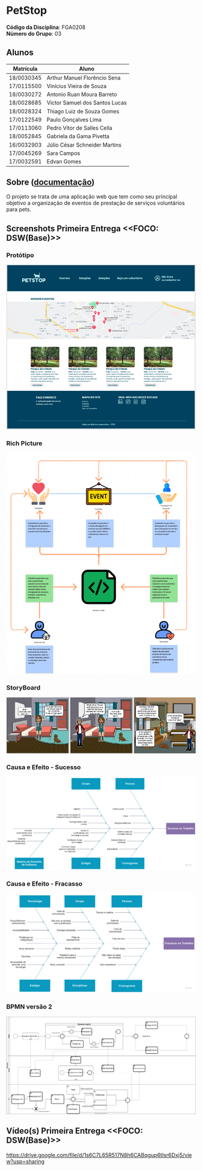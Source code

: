 # PetStop 

**Código da Disciplina**: FGA0208<br>
**Número do Grupo**: 03<br>

## Alunos
|Matrícula | Aluno |
| -- | -- |
| 18/0030345  |  Arthur Manuel Florêncio Sena |
| 17/0115500  |  Vinícius Vieira de Souza |
| 18/0030272  |  Antonio Ruan Moura Barreto |
| 18/0028685  |  Victor Samuel dos Santos Lucas |
| 18/0028324  |  Thiago Luiz de Souza Gomes |
| 17/0122549  |  Paulo Gonçalves Lima |
| 17/0113060  |  Pedro Vítor de Salles Cella |
| 18/0052845  |  Gabriela da Gama Pivetta |
| 16/0032903  |  Júlio César Schneider Martins |
| 17/0045269  |  Sara Campos |
| 17/0032591  |  Edvan Gomes |


## Sobre ([documentação](https://unbarqdsw2021-1.github.io/2021.1_G3_PetStop_docs/))

O projeto se trata de uma aplicação web que tem como seu principal objetivo a organização de eventos de prestação de serviços voluntários para pets.

## Screenshots Primeira Entrega <<FOCO: DSW(Base)>>

### Protótipo
![Protótipo](./docs/images/prototipo-print.png)

### Rich Picture
![RichPicture](./docs/images/richpicturegrupo2.png)

### StoryBoard
![StoryBoard](./docs/images/storyboard1.jpeg)

### Causa e Efeito - Sucesso
![CausaeEfeitoSucesso](./docs/images/Sucesso.jpg)
### Causa e Efeito - Fracasso
![CausaeEfeitoFracasso](./docs/images/Fracasso.jpg)

### BPMN versão 2
![BPMNv2](./docs/images/BPMNv2.svg)


## Vídeo(s) Primeira Entrega <<FOCO: DSW(Base)>>
https://drive.google.com/file/d/1s6C7L65R517N8h6CABqgup6tIsr6Dxj5/view?usp=sharing


<!--
## Screenshots Segunda Entrega <<FOCO: DSW(Modelagem)>>
Adicione 2 ou mais screenshots do projeto em termos de artefatos da Segunda Entrega.

## Vídeo(s) Segunda Entrega <<FOCO: DSW(Modelagem)>>
Adicione o(s)s vídeo(s) da Segunda Entrega.



## Screenshots Terceira Entrega <<FOCO: DSW(Padrões de Projeto)>>
Adicione 2 ou mais screenshots do projeto em termos de artefatos da Terceira Entrega.

## Vídeo(s) Terceira Entrega <<FOCO: DSW(Padrões de Projeto)>>
Adicione o(s)s vídeo(s) da Terceira Entrega.



## Screenshots Quarta Entrega (FINAL) <<FOCOS: Arquitetura & Reutilização de Software & PROJETO FINAL>>
Adicione 2 ou mais screenshots do projeto em termos de interface e/ou funcionamento.

## Vídeo(s) Quarta Entrega (FINAL) <<FOCOS: Arquitetura & Reutilização de Software & PROJETO FINAL>>
Adicione o(s)s vídeo(s) da Entrega Final.

## Descritivo dos Principais Aspectos Técnicos 
**Principal(is) Metodologia(s) Adotada(s)**: xxxxxx<br>
**Principais Linguagens Utilizadas e/ou Pretendidas**: xxxxxx<br>
**Principais Tecnologias Utilizadas e/ou Pretendidas**: xxxxxx<br>
**Principal(is) Estilo(s) Arquitetural(is) Adotado(s)**: xxxxxx<br>

## O Projeto está rodando?
( ) SIM
( ) NÃO
Se SIM, insira um manual (ou um script) para auxiliar ainda mais os interessados em consultar o projeto.

## Informações Complementares 
Quaisquer outras informações sobre seu projeto podem ser descritas nessa seção.
-->